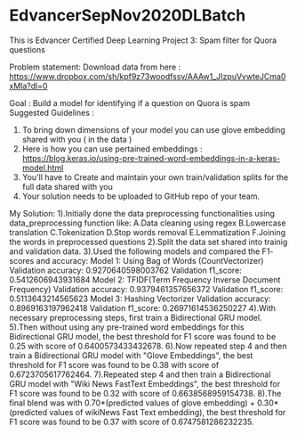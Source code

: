 # EdvancerSepNov2020DLBatch
This is  Edvancer Certified Deep Learning Project 3: Spam filter for Quora questions

Problem statement:
Download data from here : https://www.dropbox.com/sh/kpf9z73woodfssv/AAAw1_JIzpuVvwteJCma0xMla?dl=0

Goal : Build a model for identifying if a question on Quora is spam 
Suggested Guidelines : 
1. To bring down dimensions of your model you can use glove embedding shared with you ( in the data )
2. Here is how you can use pertained embeddings : https://blog.keras.io/using-pre-trained-word-embeddings-in-a-keras-model.html
3. You'll have to Create and maintain your own train/validation splits for the full data shared with you 
4. Your solution needs to be uploaded to GitHub repo of your team.

My Solution:
1).Initially done the data preprocessing functionalities using data_preprocessing function like:
A.Data cleaning using regex
B.Lowercase translation
C.Tokenization
D.Stop words removal
E.Lemmatization
F.Joining the  words in preprocessed questions
2).Split the data set shared into trainig and validation data.
3).Used the following models and compared the F1- scores and accuracy:
  Model 1: Using Bag of Words (CountVectorizer)
    Validation accuracy:  0.9270640598003762
    Validation f1_score:  0.5412606943931684
  Model 2: TFIDF(Term Frequency Inverse Document Frequency)
    Validation accuracy:  0.9379461357656372
    Validation f1_score:  0.5113643214565623
  Model 3: Hashing Vectorizer 
    Validation accuracy:  0.8969163197962418
    Validation f1_score:  0.26971614536250227
4).With necessary preprocessing steps, first train a Bidirectional GRU model. 
5).Then without using any pre-trained word embeddings for this Bidirectional GRU model, 
the best threshold for F1 score was found to be 0.25 with score of 0.6400573433432678.
6).Now repeated step 4 and then train a Bidirectional GRU model with "Glove Embeddings",
the best threshold for F1 score was found to be 0.38 with score of 0.6723705617762464.
7).Repeated step 4 and then train a Bidirectional GRU model with  "Wiki News FastText Embeddings",
the best threshold for F1 score was found to be 0.32 with score of 0.6638568959154738.
8).The final blend was with 0.70*(predicted values of glove embedding) + 0.30*(predicted values of wikiNews Fast Text embedding),
the best threshold for F1 score was found to be 0.37 with score of 0.6747581286232235.
